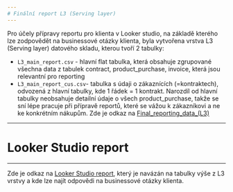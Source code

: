 ```yaml
---
# Finální report L3 (Serving layer)
---
```

Pro účely přípravy reportu pro klienta v Looker studio, na základě kterého lze zodpovědět na businessové otázky klienta, byla vytvořena vrstva L3 (Serving layer) datového skladu, kterou tvoří 2 tabulky:
* `L3_main_report.csv` - hlavní flat tabulka, která obsahuje zgrupované všechna data z tabulek contract, product_purchase, invoice, která jsou relevantní pro reporting
* `L3_main_report_cus.csv`- tabulka s údaji o zákaznících (=kontraktech), odvozená z hlavní tabulky, kde 1 řádek = 1 kontrakt. Narozdíl od hlavní tabulky neobsahuje detailní údaje o všech product_purchase, takže se sní lépe pracuje při přípravě reportů, které se vážou k zákazníkovi a ne ke konkrétním nákupům.
Zde je odkaz na [Final_reporting_data_(L3)](https://drive.google.com/drive/folders/1N1WG57vw4H923iNQV5phr02dI5Us7aw0?usp=drive_link)

---
# Looker Studio report
---
Zde je odkaz na [Looker Studio report](https://lookerstudio.google.com/s/qR4a9vwV5gc), který je navázán na tabulky výše z L3 vrstvy a kde lze najít odpovědi na businessové otázky klienta.
